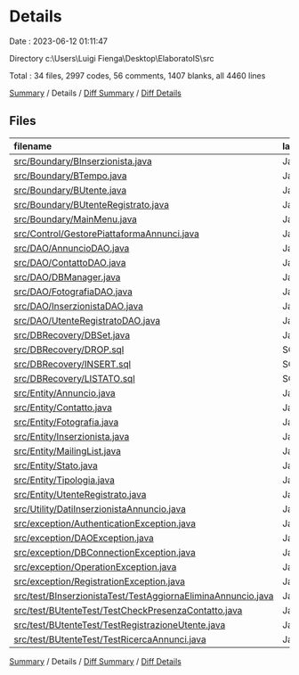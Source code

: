 # Details

Date : 2023-06-12 01:11:47

Directory c:\\Users\\Luigi Fienga\\Desktop\\ElaboratoIS\\src

Total : 34 files,  2997 codes, 56 comments, 1407 blanks, all 4460 lines

[Summary](results.md) / Details / [Diff Summary](diff.md) / [Diff Details](diff-details.md)

## Files
| filename | language | code | comment | blank | total |
| :--- | :--- | ---: | ---: | ---: | ---: |
| [src/Boundary/BInserzionista.java](/src/Boundary/BInserzionista.java) | Java | 541 | 2 | 267 | 810 |
| [src/Boundary/BTempo.java](/src/Boundary/BTempo.java) | Java | 3 | 0 | 3 | 6 |
| [src/Boundary/BUtente.java](/src/Boundary/BUtente.java) | Java | 248 | 0 | 95 | 343 |
| [src/Boundary/BUtenteRegistrato.java](/src/Boundary/BUtenteRegistrato.java) | Java | 3 | 0 | 7 | 10 |
| [src/Boundary/MainMenu.java](/src/Boundary/MainMenu.java) | Java | 99 | 0 | 60 | 159 |
| [src/Control/GestorePiattaformaAnnunci.java](/src/Control/GestorePiattaformaAnnunci.java) | Java | 243 | 0 | 125 | 368 |
| [src/DAO/AnnuncioDAO.java](/src/DAO/AnnuncioDAO.java) | Java | 165 | 0 | 63 | 228 |
| [src/DAO/ContattoDAO.java](/src/DAO/ContattoDAO.java) | Java | 160 | 0 | 78 | 238 |
| [src/DAO/DBManager.java](/src/DAO/DBManager.java) | Java | 33 | 0 | 14 | 47 |
| [src/DAO/FotografiaDAO.java](/src/DAO/FotografiaDAO.java) | Java | 123 | 0 | 48 | 171 |
| [src/DAO/InserzionistaDAO.java](/src/DAO/InserzionistaDAO.java) | Java | 67 | 0 | 38 | 105 |
| [src/DAO/UtenteRegistratoDAO.java](/src/DAO/UtenteRegistratoDAO.java) | Java | 85 | 0 | 33 | 118 |
| [src/DBRecovery/DBSet.java](/src/DBRecovery/DBSet.java) | Java | 137 | 1 | 47 | 185 |
| [src/DBRecovery/DROP.sql](/src/DBRecovery/DROP.sql) | SQL | 11 | 0 | 2 | 13 |
| [src/DBRecovery/INSERT.sql](/src/DBRecovery/INSERT.sql) | SQL | 9 | 0 | 9 | 18 |
| [src/DBRecovery/LISTATO.sql](/src/DBRecovery/LISTATO.sql) | SQL | 75 | 0 | 23 | 98 |
| [src/Entity/Annuncio.java](/src/Entity/Annuncio.java) | Java | 125 | 13 | 49 | 187 |
| [src/Entity/Contatto.java](/src/Entity/Contatto.java) | Java | 46 | 1 | 16 | 63 |
| [src/Entity/Fotografia.java](/src/Entity/Fotografia.java) | Java | 31 | 4 | 15 | 50 |
| [src/Entity/Inserzionista.java](/src/Entity/Inserzionista.java) | Java | 45 | 11 | 22 | 78 |
| [src/Entity/MailingList.java](/src/Entity/MailingList.java) | Java | 22 | 0 | 13 | 35 |
| [src/Entity/Stato.java](/src/Entity/Stato.java) | Java | 5 | 0 | 3 | 8 |
| [src/Entity/Tipologia.java](/src/Entity/Tipologia.java) | Java | 5 | 0 | 2 | 7 |
| [src/Entity/UtenteRegistrato.java](/src/Entity/UtenteRegistrato.java) | Java | 38 | 0 | 18 | 56 |
| [src/Utility/DatiInserzionistaAnnuncio.java](/src/Utility/DatiInserzionistaAnnuncio.java) | Java | 44 | 0 | 21 | 65 |
| [src/exception/AuthenticationException.java](/src/exception/AuthenticationException.java) | Java | 15 | 0 | 7 | 22 |
| [src/exception/DAOException.java](/src/exception/DAOException.java) | Java | 15 | 0 | 9 | 24 |
| [src/exception/DBConnectionException.java](/src/exception/DBConnectionException.java) | Java | 10 | 0 | 5 | 15 |
| [src/exception/OperationException.java](/src/exception/OperationException.java) | Java | 13 | 0 | 3 | 16 |
| [src/exception/RegistrationException.java](/src/exception/RegistrationException.java) | Java | 13 | 0 | 6 | 19 |
| [src/test/BInserzionistaTest/TestAggiornaEliminaAnnuncio.java](/src/test/BInserzionistaTest/TestAggiornaEliminaAnnuncio.java) | Java | 225 | 9 | 98 | 332 |
| [src/test/BUtenteTest/TestCheckPresenzaContatto.java](/src/test/BUtenteTest/TestCheckPresenzaContatto.java) | Java | 68 | 5 | 44 | 117 |
| [src/test/BUtenteTest/TestRegistrazioneUtente.java](/src/test/BUtenteTest/TestRegistrazioneUtente.java) | Java | 79 | 5 | 54 | 138 |
| [src/test/BUtenteTest/TestRicercaAnnunci.java](/src/test/BUtenteTest/TestRicercaAnnunci.java) | Java | 196 | 5 | 110 | 311 |

[Summary](results.md) / Details / [Diff Summary](diff.md) / [Diff Details](diff-details.md)